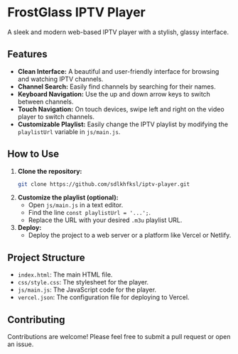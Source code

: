 # FrostGlass IPTV Player

A sleek and modern web-based IPTV player with a stylish, glassy interface.

## Features

*   **Clean Interface:** A beautiful and user-friendly interface for browsing and watching IPTV channels.
*   **Channel Search:** Easily find channels by searching for their names.
*   **Keyboard Navigation:** Use the up and down arrow keys to switch between channels.
*   **Touch Navigation:** On touch devices, swipe left and right on the video player to switch channels.
*   **Customizable Playlist:** Easily change the IPTV playlist by modifying the `playlistUrl` variable in `js/main.js`.

## How to Use

1.  **Clone the repository:**
    ```bash
    git clone https://github.com/sdlkhfksl/iptv-player.git
    ```
2.  **Customize the playlist (optional):**
    *   Open `js/main.js` in a text editor.
    *   Find the line `const playlistUrl = '...';`.
    *   Replace the URL with your desired `.m3u` playlist URL.
3.  **Deploy:**
    *   Deploy the project to a web server or a platform like Vercel or Netlify.

## Project Structure

*   `index.html`: The main HTML file.
*   `css/style.css`: The stylesheet for the player.
*   `js/main.js`: The JavaScript code for the player.
*   `vercel.json`: The configuration file for deploying to Vercel.

## Contributing

Contributions are welcome! Please feel free to submit a pull request or open an issue.

